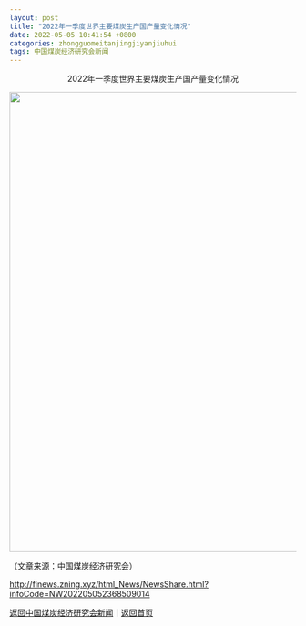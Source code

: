 ```yaml
---
layout: post
title: "2022年一季度世界主要煤炭生产国产量变化情况"
date: 2022-05-05 10:41:54 +0800
categories: zhongguomeitanjingjiyanjiuhui
tags: 中国煤炭经济研究会新闻
---
```

<p style="text-align:center;">2022年一季度世界主要煤炭生产国产量变化情况</p><p style="text-align:center;"><img src="https://dfscdn.dfcfw.com/download/D25564075906055557159_w776h809.jpg" width="776" height="809" /><br /></p><p class="em_media">（文章来源：中国煤炭经济研究会）</p>

<http://finews.zning.xyz/html_News/NewsShare.html?infoCode=NW202205052368509014>

[返回中国煤炭经济研究会新闻](//finews.withounder.com/category/zhongguomeitanjingjiyanjiuhui.html)｜[返回首页](//finews.withounder.com/)